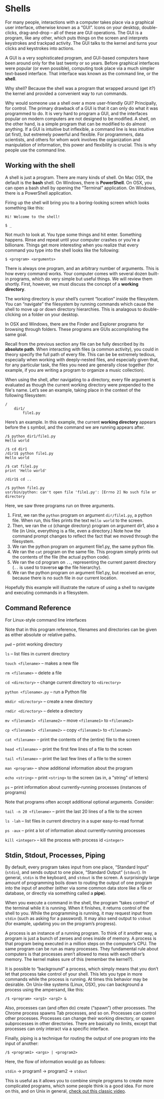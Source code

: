 # Shells

For many people, interactions with a computer takes place via a graphical user interface, otherwise known as a “GUI”. Icons on your desktop, double-clicks, drag-and-drop – all of these are GUI operations. The GUI is a program, like any other, which puts things on the screen and interprets keystrokes and trackpad activity. The GUI talks to the kernel and turns your clicks and keystrokes into actions.

A GUI is a very sophisticated program, and GUI-based computers have been around only for the last twenty or so years. Before graphical interfaces were popular (or even possible), computing took place via a much simpler text-based interface. That interface was known as the command line, or the **shell**.

Why shell? Because the shell was a program that wrapped around (get it?) the kernel and provided a convenient way to run commands.

Why would someone use a shell over a more user-friendly GUI? Principally, for control. The primary drawback of a GUI is that it can only do what it was programmed to do. It is very hard to program a GUI, and the interfaces popular on modern computers are not designed to be modified. A shell, on the other hand, is a simple program that can be modified to do almost anything. If a GUI is intuitive but inflexible, a command line is less intuitive (at first), but extremely powerful and flexible. For programmers, data scientists, and others for whom work involves the organization and manipulation of information, this power and flexibility is crucial. This is why people use the command line.

## Working with the shell

A shell is just a program. There are many kinds of shell. On Mac OSX, the default is the **bash** shell. On Windows, there is **PowerShell**. On OSX, you can open a bash shell by opening the “Terminal” application. On Windows, there is a PowerShell application.

Firing up the shell will bring you to a boring-looking screen which looks something like this:

```
Hi! Welcome to the shell!

$ _
```

Not much to look at. You type some things and hit enter. Something happens. Rinse and repeat until your computer crashes or you’re a billionare. Things get more interesting when you realize that every command you type into the shell looks like the following:

```
$ <program> <arguments>
```

There is always one program, and an arbitrary number of arguments. This is how every command works. Your computer comes with several dozen built-in programs, which do very simple but useful things. We will review them shortly. First, however, we must discuss the concept of a **working directory**.

The working directory is your shell’s current “location” inside the filesystem. You can “navigate” the filesystem by running commands which cause the shell to move up or down directory hierarchies. This is analagous to double-clicking on a folder on your desktop.

In OSX and Windows, there are the Finder and Explorer programs for browsing through folders. These programs are GUIs accomplishing the same goal.

Recall from the previous section any file can be fully described by its **absolute path**. When interacting with files (a common activity), you could in theory specify the full path of every file. This can be be extremely tedious, especially when working with deeply-nested files, and especially given that, for any particular task, the files you need are generally close together (for example, if you are writing a program to organize a music collection).

When using the shell, after navigating to a directory, every file argument is evaluated as though the current working directory were prepended to the file's name. Let’s see an example, taking place in the context of the following filesystem:

```
/
    dir1/
        file1.py
```

Here’s an example. In this example, the current **working directory** appears before the `$` symbol, and the command we are running appears after.

```
/$ python dir1/file1.py
Hello world

/$ cd dir1
/dir1$ python file1.py
Hello world

/$ cat file1.py
print 'Hello world'

/dir1$ cd ..

/$ python file1.py
usr/bin/python: can't open file 'file1.py': [Errno 2] No such file or directory
```

Here, we saw three programs run on three arguments.

1. First, we ran the `python` program on argument `dir/file1.py`, a python file. When run, this files prints the text `Hello world` to the screen.
2. Then, we ran the `cd` (change directory) program on argument dir1, also a file (in Unix, everything is a file, even a directory.) Note how the command prompt changes to reflect the fact that we moved through the filesystem.
3. We ran the python program on argument file1.py, the same python file.
4. We ran the `cat` program on the same file. This program simply prints out the contents of the file (the actual python code).
5. We ran the cd program on `..`, representing the current parent directory (`..` is used to traverse **up** the file hierarchy).
6. We ran the python program on argument file1.py, but received an error, because there is no such file in our current location.

Hopefully this example will illustrate the nature of using a shell to navigate and executing commands in a filesystem.

## Command Reference

For Linux-style command line interfaces

Note that in this program reference, filenames and directories can be given as either absolute or relative paths.

`pwd` – print working directory

`ls` – list files in current directory

`touch <filename>` – makes a new file

`rm <filename>` – delete a file

`cd <directory>` – change current directory to `<directory>`

`python <filename>.py` – run a Python file

`mkdir <directory>` – create a new directory

`rmdir <directory>` – delete a directory

`mv <filename1> <filename2>` – move `<filename1>` to `<filename2>`

`cp <filename1> <filename2>` – copy `<filename1>` to `<filename2>`

`cat <filename>` – print the contents of the (entire) file to the screen

`head <filename>` – print the first few lines of a file to the screen

`tail <filename>` – print the last few lines of a file to the screen

`man <program>` – show additional information about the program

`echo <string>` – print `<string>` to the screen (as in, a "string" of letters)

`ps` – print information about currently-running processes (instances of programs)

Note that programs often accept additional optional arguments. Consider:

`tail -n 20 <filename>` – print the last 20 lines of a file to the screen

`ls -lah` – list files in current directory in a super easy-to-read format

`ps -aux` – print a lot of information about currently-running processes

`kill <integer>` – kill the process with process id `<integer>`

## Stdin, Stdout, Processes, Piping

By default, every program takes input from one place, “Standard Input” (`stdin`), and sends output to one place, “Standard Output” (`stdout`). In general, `stdin` is the keyboard, and `stdout` is the screen. A surprisingly large amount of programming boils down to routing the output of one program into the input of another (either via some common data store like a file or database, or directly via something called a **pipe**).

When you execute a command in the shell, the program “takes control” of the terminal while it is running. When it finishes, it returns control of the shell to you. While the programming is running, it may request input from `stdin` (such as asking for a password). It may also send output to `stdout` (for example, updating you on the program’s progress).

A process is an instance of a running program. To think of it another way, a program is just a bunch of zeroes and ones inside of memory. A process is that program being executed in a million steps on the computer’s CPU. The same program can be run as many processes. They fundamental rule about computers is that processes aren’t allowed to mess with each other’s memory. The kernel makes sure of this (remember the kernel?).

It is possible to “background” a process, which simply means that you don’t let that process take control of your shell. This lets you type in more commands while the process is running. At times this behavior may be desirable. On Unix-like systems (Linux, OSX), you can background a process using the ampersand, like this:

```
/$ <program> <arg1> <arg2> &
```

Also, processes can (and often do) create (“spawn”) other processes. The Chrome process spawns Tab processes, and so on. Processes can control other processes. Processes can change their working directory, or spawn subprocesses in other directories. There are basically no limits, except that processes can only interact via a specific interface.

Finally, piping is a technique for routing the output of one program into the input of another:

```
/$ <program1> <args> | <program2>
```

Here, the flow of information would go as follows:

`stdin` -> program1 -> program2 -> `stdout`

This is useful as it allows you to combine simple programs to create more complicated programs, which some people think is a good idea. For more on this, and on Unix in general, [check out this classic video](https://www.youtube.com/watch?v=tc4ROCJYbm0).
